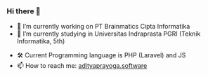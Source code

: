 ### Hi there 👋

- 🔭 I’m currently working on PT Brainmatics Cipta Informatika
- 🌱 I’m currently studying in Universitas Indraprasta PGRI (Teknik Informatika, 5th)
<!--
- 👯 I’m looking to collaborate on ...
- 🤔 I’m looking for help with ...
- 💬 Ask me about ...
- 😄 Pronouns: ...
- ⚡ Fun fact: ...
-->
- 🛠 Current Programming language is PHP (Laravel) and JS
- 📫 How to reach me: [adityaprayoga.software](https://adityaprayoga.software)
